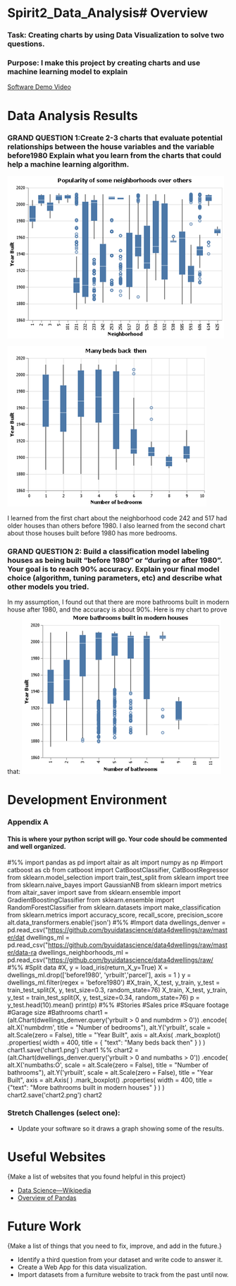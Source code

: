 # Spirit2_Data_Analysis# Overview

### Task: Creating charts by using Data Visualization to solve two questions.  

### Purpose: I make this project by creating charts and use machine learning model to explain


[Software Demo Video](https://www.loom.com/share/ea9f9e22f29a47c289c0430ebd4f0169)

# Data Analysis Results

### GRAND QUESTION 1:Create 2-3 charts that evaluate potential relationships between the house variables and the variable before1980 Explain what you learn from the charts that could help a machine learning algorithm.

![](./project_4/chart0.png)

![](./project_4/chart1.png)

I learned from the first chart about the neighborhood code 242 and 517 had older houses than others
before 1980.
I also learned from the second chart about those houses built before 1980 has more bedrooms.


### GRAND QUESTION 2: Build a classification model labeling houses as being built “before 1980” or “during or after 1980”. Your goal is to reach 90% accuracy. Explain your final model choice (algorithm, tuning parameters, etc) and describe what other models you tried.

In my assumption, I found out that there are more bathrooms built in modern house after 1980, and
the accuracy is about 90%.
Here is my chart to prove that:
![](./project_4/chart2.png)

# Development Environment

### Appendix A
#### This is where your python script will go. Your code should be commented and well organized.

 #%%
import pandas as pd
import altair as alt
import numpy as np
#import catboost as cb
from catboost import CatBoostClassifier, CatBoostRegressor
from sklearn.model_selection import train_test_split
from sklearn import tree
from sklearn.naive_bayes import GaussianNB
from sklearn import metrics
from altair_saver import save
from sklearn.ensemble import GradientBoostingClassifier
from sklearn.ensemble import RandomForestClassifier
from sklearn.datasets import make_classification
from sklearn.metrics import accuracy_score, recall_score, precision_score
alt.data_transformers.enable('json')
 #%%
 #Import data
dwellings_denver = pd.read_csv("https://github.com/byuidatascience/data4dwellings/raw/master/dat
dwellings_ml = pd.read_csv("https://github.com/byuidatascience/data4dwellings/raw/master/data-ra
dwellings_neighborhoods_ml = pd.read_csv("https://github.com/byuidatascience/data4dwellings/raw/
 #%%
 #Split data
 #X, y = load_iris(return_X_y=True)
 X = dwellings_ml.drop(['before1980', 'yrbuilt','parcel'], axis = 1 )
 y = dwellings_ml.filter(regex = 'before1980')
 #X_train, X_test, y_train, y_test = train_test_split(X, y, test_size=0.3, random_state=76)
X_train, X_test, y_train, y_test = train_test_split(X, y, test_size=0.34, random_state=76)
p = y_test.head(10).mean()
print(p)
 #%%
 #Stories
 #Sales price
 #Square footage
 #Garage size
 #Bathrooms
chart1 = (alt.Chart(dwellings_denver.query('yrbuilt > 0 and numbdrm > 0'))
.encode(
alt.X('numbdrm', title = "Number of bedrooms"),
alt.Y('yrbuilt', scale = alt.Scale(zero = False), title = "Year Built", axis = alt.Axis(
.mark_boxplot()
.properties(
width = 400,
title = {
"text": "Many beds back then"
}
)
)
chart1.save('chart1.png')
chart1
%%
chart2 = (alt.Chart(dwellings_denver.query('yrbuilt > 0 and numbaths > 0'))
.encode(
alt.X('numbaths:O', scale = alt.Scale(zero = False), title = "Number of bathrooms"),
alt.Y('yrbuilt', scale = alt.Scale(zero = False), title = "Year Built", axis = alt.Axis(
)
.mark_boxplot()
.properties(
width = 400,
title = {"text": "More bathrooms built in modern houses"
}
)
)
chart2.save('chart2.png')
chart2

### Stretch Challenges (select one):

* Update your software so it draws a graph showing some of the results.

# Useful Websites

{Make a list of websites that you found helpful in this project}
* [Data Science—Wikipedia ](https://en.wikipedia.org/wiki/Data_science)
* [Overview of Pandas ](https://pandas.pydata.org/docs/getting_started/overview.html)

# Future Work

{Make a list of things that you need to fix, improve, and add in the future.}
* Identify a third question from your dataset and write code to answer it.
* Create a Web App for this data visualization. 
* Import datasets from a furniture website to track from the past until now. 
